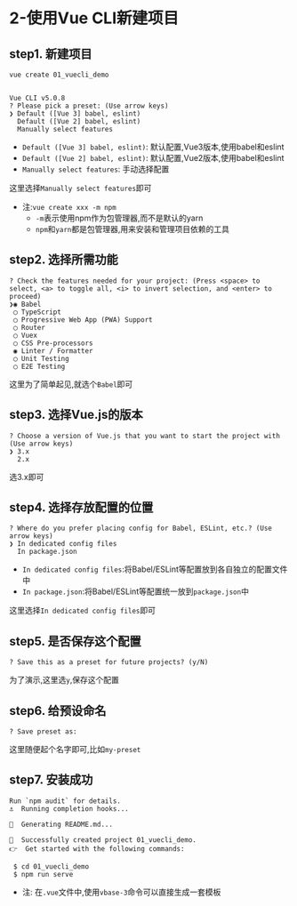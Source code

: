 # 2-使用Vue CLI新建项目

## step1. 新建项目

```
vue create 01_vuecli_demo


Vue CLI v5.0.8
? Please pick a preset: (Use arrow keys)
❯ Default ([Vue 3] babel, eslint) 
  Default ([Vue 2] babel, eslint) 
  Manually select features 
```

- `Default ([Vue 3] babel, eslint)`: 默认配置,Vue3版本,使用babel和eslint
- `Default ([Vue 2] babel, eslint)`: 默认配置,Vue2版本,使用babel和eslint
- `Manually select features`: 手动选择配置

这里选择`Manually select features`即可

- 注:`vue create xxx -m npm`
  - `-m`表示使用npm作为包管理器,而不是默认的yarn
  - `npm`和`yarn`都是包管理器,用来安装和管理项目依赖的工具

## step2. 选择所需功能

```
? Check the features needed for your project: (Press <space> to select, <a> to toggle all, <i> to invert selection, and <enter> to proceed)
❯◉ Babel
 ◯ TypeScript
 ◯ Progressive Web App (PWA) Support
 ◯ Router
 ◯ Vuex
 ◯ CSS Pre-processors
 ◉ Linter / Formatter
 ◯ Unit Testing
 ◯ E2E Testing
```

这里为了简单起见,就选个`Babel`即可

## step3. 选择Vue.js的版本

```
? Choose a version of Vue.js that you want to start the project with (Use arrow keys)
❯ 3.x 
  2.x 
```

选3.x即可

## step4. 选择存放配置的位置

```
? Where do you prefer placing config for Babel, ESLint, etc.? (Use arrow keys)
❯ In dedicated config files 
  In package.json 
```

- `In dedicated config files`:将Babel/ESLint等配置放到各自独立的配置文件中
- `In package.json`:将Babel/ESLint等配置统一放到`package.json`中

这里选择`In dedicated config files`即可

## step5. 是否保存这个配置

```
? Save this as a preset for future projects? (y/N) 
```

为了演示,这里选`y`,保存这个配置

## step6. 给预设命名

```
? Save preset as: 
```

这里随便起个名字即可,比如`my-preset`

## step7. 安装成功

```
Run `npm audit` for details.
⚓  Running completion hooks...

📄  Generating README.md...

🎉  Successfully created project 01_vuecli_demo.
👉  Get started with the following commands:

 $ cd 01_vuecli_demo
 $ npm run serve
```

- 注: 在`.vue`文件中,使用`vbase-3`命令可以直接生成一套模板